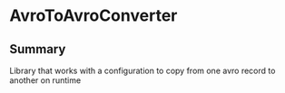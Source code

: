 # AvroToAvroConverter

## Summary
Library that works with a configuration to copy from one avro record to another on runtime


